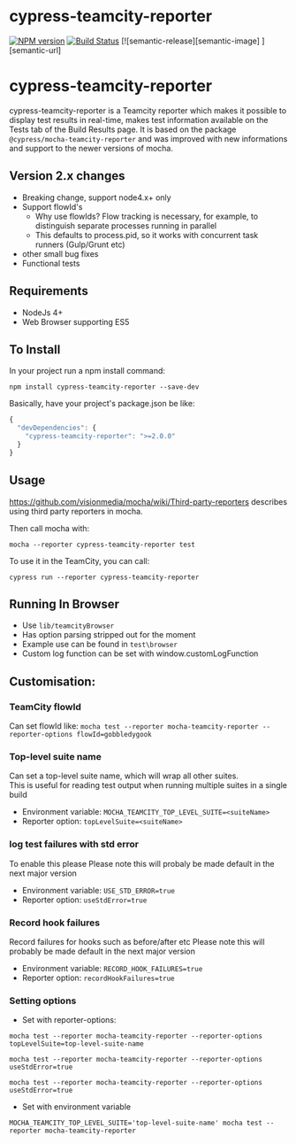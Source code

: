 # cypress-teamcity-reporter

[![NPM version](https://badge.fury.io/js/cypress-teamcity-reporter.svg)](http://badge.fury.io/js/cypress-teamcity-reporter)
[![Build Status](https://travis-ci.org/prma85/cypress-teamcity-reporter.svg?branch=master)](https://travis-ci.org/travisjeffery/mocha-teamcity-reporter)
[![semantic-release][semantic-image] ][semantic-url]

# cypress-teamcity-reporter

cypress-teamcity-reporter is a Teamcity reporter which makes it possible to display test results in real-time, makes test information
available on the Tests tab of the Build Results page. It is based on the package `@cypress/mocha-teamcity-reporter` and was improved with new informations and support to the newer versions of mocha.

## Version 2.x changes

-   Breaking change, support node4.x+ only
-   Support flowId's
    -   Why use flowIds? Flow tracking is necessary, for example, to distinguish separate processes running in parallel
    -   This defaults to process.pid, so it works with concurrent task runners (Gulp/Grunt etc)
-   other small bug fixes
-   Functional tests

## Requirements

-   NodeJs 4+
-   Web Browser supporting ES5

## To Install

In your project run a npm install command:

`npm install cypress-teamcity-reporter --save-dev`

Basically, have your project's package.json be like:

```js
{
  "devDependencies": {
    "cypress-teamcity-reporter": ">=2.0.0"
  }
}
```

## Usage

https://github.com/visionmedia/mocha/wiki/Third-party-reporters describes using third party reporters in mocha.

Then call mocha with:

`mocha --reporter cypress-teamcity-reporter test`

To use it in the TeamCity, you can call:

`cypress run --reporter cypress-teamcity-reporter`

## Running In Browser

-   Use `lib/teamcityBrowser`
-   Has option parsing stripped out for the moment
-   Example use can be found in `test\browser`
-   Custom log function can be set with window.customLogFunction

## Customisation:

### TeamCity flowId

Can set flowId like:
`mocha test --reporter mocha-teamcity-reporter --reporter-options flowId=gobbledygook`

### Top-level suite name

Can set a top-level suite name, which will wrap all other suites.  
This is useful for reading test output when running multiple suites in a single build

-   Environment variable: `MOCHA_TEAMCITY_TOP_LEVEL_SUITE=<suiteName>`
-   Reporter option: `topLevelSuite=<suiteName>`

### log test failures with std error

To enable this please
Please note this will probaly be made default in the next major version

-   Environment variable: `USE_STD_ERROR=true`
-   Reporter option: `useStdError=true`

### Record hook failures

Record failures for hooks such as before/after etc
Please note this will probably be made default in the next major version

-   Environment variable: `RECORD_HOOK_FAILURES=true`
-   Reporter option: `recordHookFailures=true`

### Setting options

-   Set with reporter-options:

`mocha test --reporter mocha-teamcity-reporter --reporter-options topLevelSuite=top-level-suite-name`

`mocha test --reporter mocha-teamcity-reporter --reporter-options useStdError=true`

`mocha test --reporter mocha-teamcity-reporter --reporter-options useStdError=true`

-   Set with environment variable

`MOCHA_TEAMCITY_TOP_LEVEL_SUITE='top-level-suite-name' mocha test --reporter mocha-teamcity-reporter`
